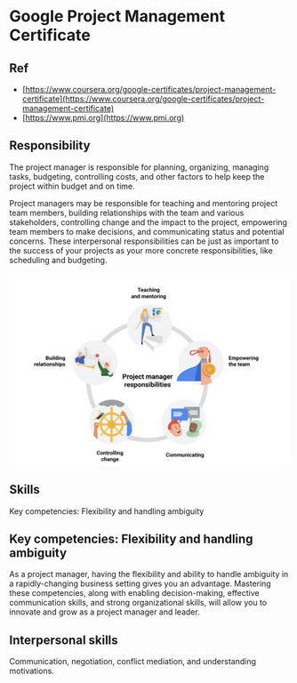 # Google Project Management Certificate

## Ref
* [https://www.coursera.org/google-certificates/project-management-certificate](https://www.coursera.org/google-certificates/project-management-certificate)
* [https://www.pmi.org](https://www.pmi.org)

## Responsibility
The project manager is responsible for planning, organizing, managing tasks, budgeting, controlling costs, and other factors to help keep the project within budget and on time. 


Project managers may be responsible for teaching and mentoring project team members, building relationships with the team and various stakeholders, controlling change and the impact to the project, empowering team members to make decisions, and communicating status and potential concerns. These interpersonal responsibilities can be just as important to the success of your projects as your more concrete responsibilities, like scheduling and budgeting.

![Responsibilities](pm-roles.png)

## Skills
Key competencies: Flexibility and handling ambiguity

## Key competencies: Flexibility and handling ambiguity
As a project manager, having the flexibility and ability to handle ambiguity in a rapidly-changing business setting gives you an advantage. Mastering these competencies, along with enabling decision-making, effective communication skills, and strong organizational skills, will allow you to innovate and grow as a project manager and leader.

## Interpersonal skills
Communication, negotiation, conflict mediation, and understanding motivations.
